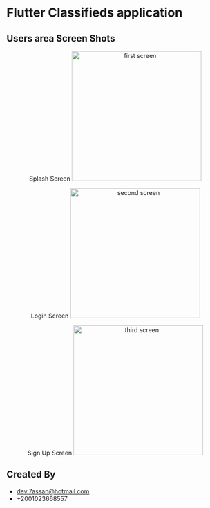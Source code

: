 # Flutter Classifieds application

## Users area Screen Shots



<p align="center">
  Splash Screen
  <img src="https://github.com/hassan-thabet/FlutterecommerceApp/blob/master/screenshots/splashscreen.png" width="300" title="first screen">
</p>


<p align="center">
  Login Screen
  <img src="https://github.com/hassan-thabet/FlutterecommerceApp/blob/master/screenshots/loginscreen.png" width="300" title="second screen">
</p>


<p align="center">
  Sign Up Screen
  <img src="https://github.com/hassan-thabet/FlutterecommerceApp/blob/master/screenshots/signupscreen.png" width="300" title="third screen">
</p>


## Created By
- dev.7assan@hotmail.com
- +2001023668557
